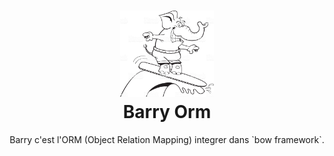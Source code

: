 <h1 align="center">
    <img src="https://github.com/bowphp/arts/blob/master/barry.jpg" width="150px">
    <br/>Barry Orm
</h1>

<p align="center">Barry c'est l'ORM (Object Relation Mapping) integrer dans `bow framework`.</p>